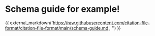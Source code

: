 # Schema guide for example!

{{ external_markdown('https://raw.githubusercontent.com/citation-file-format/citation-file-format/main/schema-guide.md', '') }}
